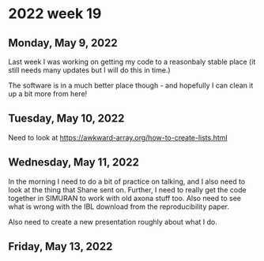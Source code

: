 # 2022 week 19

## Monday, May 9, 2022

Last week I was working on getting my code to a reasonbaly stable place (it still needs many updates but I will do this in time.)

The software is in a much better place though - and hopefully I can clean it up a bit more from here!

## Tuesday, May 10, 2022

Need to look at https://awkward-array.org/how-to-create-lists.html

## Wednesday, May 11, 2022

In the morning I need to do a bit of practice on talking, and I also need to look at the thing that Shane sent on.
Further, I need to really get the code together in SIMURAN to work with old axona stuff too.
Also need to see what is wrong with the IBL download from the reproducibility paper.

Also need to create a new presentation roughly about what I do.

## Friday, May 13, 2022
